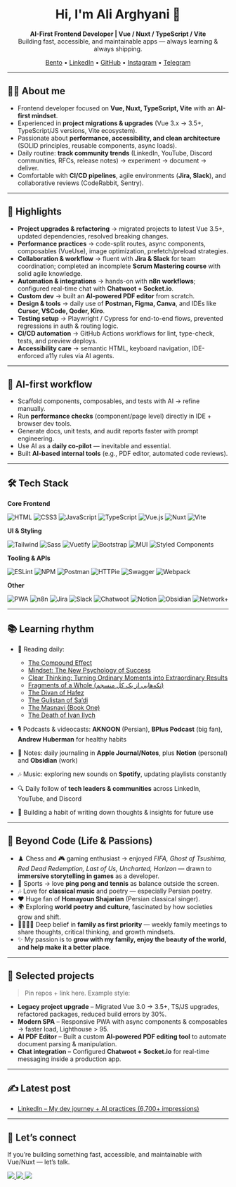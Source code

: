 <!-- GitHub Profile README -->

<h1 align="center">Hi, I'm Ali Arghyani 👋</h1>
<p align="center">
  <b>AI-First Frontend Developer | Vue / Nuxt / TypeScript / Vite</b><br/>
  Building fast, accessible, and maintainable apps — always learning & always shipping.
</p>

<p align="center">
  <a href="https://www.bento.me/arghyani">Bento</a> •
  <a href="https://www.linkedin.com/in/aliarghyani/">LinkedIn</a> •
  <a href="https://github.com/Norman5353">GitHub</a> •
  <a href="https://www.instagram.com/sina_rage/">Instagram</a> •
  <a href="https://t.me/yourtelegram">Telegram</a>
</p>

---

## 👨‍💻 About me
- Frontend developer focused on **Vue, Nuxt, TypeScript, Vite** with an **AI-first mindset**.  
- Experienced in **project migrations & upgrades** (Vue 3.x → 3.5+, TypeScript/JS versions, Vite ecosystem).  
- Passionate about **performance, accessibility, and clean architecture** (SOLID principles, reusable components, async loads).  
- Daily routine: **track community trends** (LinkedIn, YouTube, Discord communities, RFCs, release notes) → experiment → document → deliver.  
- Comfortable with **CI/CD pipelines**, agile environments (**Jira, Slack**), and collaborative reviews (CodeRabbit, Sentry).  

---

## 🚀 Highlights
- **Project upgrades & refactoring** → migrated projects to latest Vue 3.5+, updated dependencies, resolved breaking changes.  
- **Performance practices** → code-split routes, async components, composables (VueUse), image optimization, prefetch/preload strategies.  
- **Collaboration & workflow** → fluent with **Jira & Slack** for team coordination; completed an incomplete **Scrum Mastering course** with solid agile knowledge.  
- **Automation & integrations** → hands-on with **n8n workflows**; configured real-time chat with **Chatwoot + Socket.io**.  
- **Custom dev** → built an **AI-powered PDF editor** from scratch.  
- **Design & tools** → daily use of **Postman, Figma, Canva**, and IDEs like **Cursor, VSCode, Qoder, Kiro**.  
- **Testing setup** → Playwright / Cypress for end-to-end flows, prevented regressions in auth & routing logic.  
- **CI/CD automation** → GitHub Actions workflows for lint, type-check, tests, and preview deploys.  
- **Accessibility care** → semantic HTML, keyboard navigation, IDE-enforced a11y rules via AI agents.  

---

## 🧠 AI-first workflow
- Scaffold components, composables, and tests with AI → refine manually.  
- Run **performance checks** (component/page level) directly in IDE + browser dev tools.  
- Generate docs, unit tests, and audit reports faster with prompt engineering.  
- Use AI as a **daily co-pilot** — inevitable and essential.  
- Built **AI-based internal tools** (e.g., PDF editor, automated code reviews).  

---

## 🛠️ Tech Stack

**Core Frontend**

![HTML](https://img.shields.io/badge/HTML5-E34F26?style=for-the-badge&logo=html5&logoColor=white)
![CSS3](https://img.shields.io/badge/CSS3-1572B6?style=for-the-badge&logo=css3&logoColor=white)
![JavaScript](https://img.shields.io/badge/JavaScript-F7DF1E?style=for-the-badge&logo=javascript&logoColor=black)
![TypeScript](https://img.shields.io/badge/TypeScript-3178C6?style=for-the-badge&logo=typescript&logoColor=white)
![Vue.js](https://img.shields.io/badge/Vue.js-42b883?style=for-the-badge&logo=vue.js&logoColor=white)
![Nuxt](https://img.shields.io/badge/Nuxt-00DC82?style=for-the-badge&logo=nuxt.js&logoColor=black)
![Vite](https://img.shields.io/badge/Vite-646CFF?style=for-the-badge&logo=vite&logoColor=white)

**UI & Styling**

![Tailwind](https://img.shields.io/badge/Tailwind-38B2AC?style=for-the-badge&logo=tailwind-css&logoColor=white)
![Sass](https://img.shields.io/badge/Sass-CC6699?style=for-the-badge&logo=sass&logoColor=white)
![Vuetify](https://img.shields.io/badge/Vuetify-1867C0?style=for-the-badge&logo=vuetify&logoColor=white)
![Bootstrap](https://img.shields.io/badge/Bootstrap-6f2cf5?style=for-the-badge&logo=bootstrap&logoColor=white)
![MUI](https://img.shields.io/badge/MUI-007FFF?style=for-the-badge&logo=mui&logoColor=white)
![Styled Components](https://img.shields.io/badge/styled--components-DB7093?style=for-the-badge&logo=styled-components&logoColor=white)

**Tooling & APIs**

![ESLint](https://img.shields.io/badge/ESLint-4B3263?style=for-the-badge&logo=eslint&logoColor=white)
![NPM](https://img.shields.io/badge/NPM-CB0000?style=for-the-badge&logo=npm&logoColor=white)
![Postman](https://img.shields.io/badge/Postman-FF6C37?style=for-the-badge&logo=postman&logoColor=white)
![HTTPie](https://img.shields.io/badge/HTTPie-222?style=for-the-badge&logo=httpie&logoColor=white)
![Swagger](https://img.shields.io/badge/Swagger-85EA2D?style=for-the-badge&logo=swagger&logoColor=black)
![Webpack](https://img.shields.io/badge/Webpack-8DD6F9?style=for-the-badge&logo=webpack&logoColor=black)

**Other**

![PWA](https://img.shields.io/badge/PWA-5A0FC8?style=for-the-badge&logo=pwa&logoColor=white)
![n8n](https://img.shields.io/badge/n8n-F05A28?style=for-the-badge&logo=n8n&logoColor=white)
![Jira](https://img.shields.io/badge/Jira-0052CC?style=for-the-badge&logo=jira&logoColor=white)
![Slack](https://img.shields.io/badge/Slack-4A154B?style=for-the-badge&logo=slack&logoColor=white)
![Chatwoot](https://img.shields.io/badge/Chatwoot-1DA1F2?style=for-the-badge&logo=wechat&logoColor=white)
![Notion](https://img.shields.io/badge/Notion-000000?style=for-the-badge&logo=notion&logoColor=white)
![Obsidian](https://img.shields.io/badge/Obsidian-483699?style=for-the-badge&logo=obsidian&logoColor=white)
![Network+](https://img.shields.io/badge/Network%2B-F29E38?style=for-the-badge&logo=comptia&logoColor=white)

---

## 📚 Learning rhythm
- 📖 Reading daily:  
  - [The Compound Effect]([https://www.goodreads.com/book/show/9420697-the-compound-effect](https://www.goodreads.com/work/editions/14343128-the-compound-effect))  
  - [Mindset: The New Psychology of Success]([https://www.goodreads.com/book/show/40745.Mindset](https://www.goodreads.com/work/editions/101033125-clear-thinking-turning-ordinary-moments-into-extraordinary-results))  
  - [Clear Thinking: Turning Ordinary Moments into Extraordinary Results](https://www.goodreads.com/en/book/show/153044252-clear-thinking)  
  - [Fragments of a Whole (تکه‌هایی از یک کل منسجم)]([https://www.goodreads.com/book/show/58393838](https://www.goodreads.com/book/show/43523499))  
  - [The Divan of Hafez](https://www.goodreads.com/book/show/24104692-divan-of-hafez)  
  - [The Gulistan of Sa‘di](https://www.goodreads.com/book/show/12315271-gulistan)  
  - [The Masnavi (Book One)](https://www.goodreads.com/book/show/83262.The_Masnavi)  
  - [The Death of Ivan Ilych]([https://www.goodreads.com/book/show/18386.The_Death_of_Ivan_Ilych](https://www.goodreads.com/book/show/18386.The_Death_of_Ivan_Ilych))  

- 🎙️ Podcasts & videocasts: **AKNOON** (Persian), **BPlus Podcast** (big fan), **Andrew Huberman** for healthy habits  
- 📓 Notes: daily journaling in **Apple Journal/Notes**, plus **Notion** (personal) and **Obsidian** (work)  
- 🎶 Music: exploring new sounds on **Spotify**, updating playlists constantly  
- 🔍 Daily follow of **tech leaders & communities** across LinkedIn, YouTube, and Discord  
- 📝 Building a habit of writing down thoughts & insights for future use  

---

## 🌱 Beyond Code (Life & Passions)
- ♟️ Chess and 🎮 gaming enthusiast → enjoyed *FIFA, Ghost of Tsushima, Red Dead Redemption, Last of Us, Uncharted, Horizon* — drawn to **immersive storytelling in games** as a developer.  
- 🏓 Sports → love **ping pong and tennis** as balance outside the screen.  
- 🎶 Love for **classical music** and poetry — especially Persian poetry.  
- ❤️ Huge fan of **Homayoun Shajarian** (Persian classical singer).  
- 🌍 Exploring **world poetry and culture**, fascinated by how societies grow and shift.  
- 👨‍👩‍👧‍👦 Deep belief in **family as first priority** — weekly family meetings to share thoughts, critical thinking, and growth mindsets.  
- ✨ My passion is to **grow with my family, enjoy the beauty of the world, and help make it a better place**.  

---

## 📂 Selected projects
> Pin repos + link here. Example style:  

- **Legacy project upgrade** – Migrated Vue 3.0 → 3.5+, TS/JS upgrades, refactored packages, reduced build errors by 30%.  
- **Modern SPA** – Responsive PWA with async components & composables → faster load, Lighthouse > 95.  
- **AI PDF Editor** – Built a custom **AI-powered PDF editing tool** to automate document parsing & manipulation.  
- **Chat integration** – Configured **Chatwoot + Socket.io** for real-time messaging inside a production app.  

---

## ✍️ Latest post
- [LinkedIn – My dev journey + AI practices (6,700+ impressions)](https://www.linkedin.com/feed/update/urn:li:activity:7365646942669889536/)

---

## 🤝 Let’s connect
If you’re building something fast, accessible, and maintainable with Vue/Nuxt — let’s talk.  
<p>
  <a href="https://www.linkedin.com/in/aliarghyani/">
    <img src="https://img.shields.io/badge/LinkedIn-0A66C2?style=flat&logo=linkedin&logoColor=white" />
  </a>
  <a href="https://github.com/Norman5353">
    <img src="https://img.shields.io/badge/GitHub-181717?style=flat&logo=github&logoColor=white" />
  </a>
  <a href="https://t.me/yourtelegram">
    <img src="https://img.shields.io/badge/Telegram-2CA5E0?style=flat&logo=telegram&logoColor=white" />
  </a>
</p>
